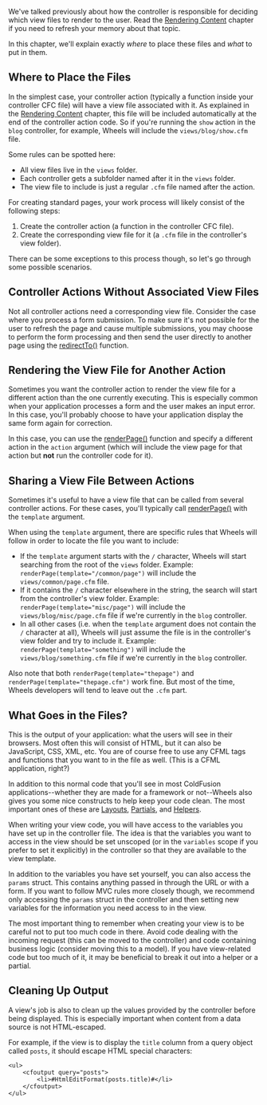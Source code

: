 We've talked previously about how the controller is responsible for deciding which view files to render to the user. Read the [Rendering Content](RenderingContent.md) chapter if you need to refresh your memory about that topic.

In this chapter, we'll explain exactly _where_ to place these files and _what_ to put in them.

## Where to Place the Files ##

In the simplest case, your controller action (typically a function inside your controller CFC file) will have a view file associated with it. As explained in the [Rendering Content](RenderingContent.md) chapter, this file will be included automatically at the end of the controller action code. So if you're running the `show` action in the `blog` controller, for example, Wheels will include the `views/blog/show.cfm` file.

Some rules can be spotted here:

  * All view files live in the `views` folder.
  * Each controller gets a subfolder named after it in the `views` folder.
  * The view file to include is just a regular `.cfm` file named after the action.

For creating standard pages, your work process will likely consist of the following steps:

  1. Create the controller action (a function in the controller CFC file).
  1. Create the corresponding view file for it (a `.cfm` file in the controller's view folder).

There can be some exceptions to this process though, so let's go through some possible scenarios.

## Controller Actions Without Associated View Files ##

Not all controller actions need a corresponding view file. Consider the case where you process a form submission. To make sure it's not possible for the user to refresh the page and cause multiple submissions, you may choose to perform the form processing and then send the user directly to another page using the [redirectTo()](redirectTo.md) function.

## Rendering the View File for Another Action ##

Sometimes you want the controller action to render the view file for a different action than the one currently executing. This is especially common when your application processes a form and the user makes an input error. In this case, you'll probably choose to have your application display the same form again for correction.

In this case, you can use the [renderPage()](renderPage.md) function and specify a different action in the `action` argument (which will include the view page for that action but **not** run the controller code for it).

## Sharing a View File Between Actions ##

Sometimes it's useful to have a view file that can be called from several controller actions. For these cases, you'll typically call [renderPage()](renderPage.md) with the `template` argument.

When using the `template` argument, there are specific rules that Wheels will follow in order to locate the file you want to include:

  * If the `template` argument starts with the `/` character, Wheels will start searching from the root of the `views` folder. Example: `renderPage(template="/common/page")` will include the `views/common/page.cfm` file.
  * If it contains the `/` character elsewhere in the string, the search will start from the controller's view folder. Example: `renderPage(template="misc/page")` will include the `views/blog/misc/page.cfm` file if we're currently in the `blog` controller.
  * In all other cases (i.e. when the `template` argument does not contain the `/` character at all), Wheels will just assume the file is in the controller's view folder and try to include it. Example: `renderPage(template="something")` will include the `views/blog/something.cfm` file if we're currently in the `blog` controller.

Also note that both `renderPage(template="thepage")` and `renderPage(template="thepage.cfm")` work fine. But most of the time, Wheels developers will tend to leave out the `.cfm` part.

## What Goes in the Files? ##

This is the output of your application: what the users will see in their browsers. Most often this will consist of HTML, but it can also be JavaScript, CSS, XML, etc. You are of course free to use any CFML tags and functions that you want to in the file as well. (This is a CFML application, right?)

In addition to this normal code that you'll see in most ColdFusion applications--whether they are made for a framework or not--Wheels also gives you some nice constructs to help keep your code clean. The most important ones of these are [Layouts](UsingLayouts.md), [Partials](Partials.md), and [Helpers](CreatingYourOwnViewHelpers.md).

When writing your view code, you will have access to the variables you have set up in the controller file. The idea is that the variables you want to access in the view should be set unscoped (or in the `variables` scope if you prefer to set it explicitly) in the controller so that they are available to the view template.

In addition to the variables you have set yourself, you can also access the `params` struct. This contains anything passed in through the URL or with a form. If you want to follow MVC rules more closely though, we recommend only accessing the `params` struct in the controller and then setting new variables for the information you need access to in the view.

The most important thing to remember when creating your view is to be careful not to put too much code in there. Avoid code dealing with the incoming request (this can be moved to the controller) and code containing business logic (consider moving this to a model). If you have view-related code but too much of it, it may be beneficial to break it out into a helper or a partial.

## Cleaning Up Output ##

A view's job is also to clean up the values provided by the controller before being displayed. This is especially important when content from a data source is not HTML-escaped.

For example, if the view is to display the `title` column from a query object called `posts`, it should escape HTML special characters:

```
<ul>
    <cfoutput query="posts">
        <li>#HtmlEditFormat(posts.title)#</li>
    </cfoutput>
</ul>
```